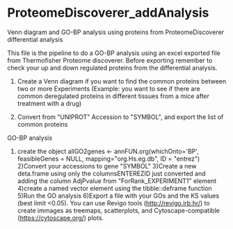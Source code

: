# ProteomeDiscoverer_addAnalysis
Venn diagram and GO-BP analysis using proteins from ProteomeDiscoverer differential analysis

This file is the pipeline to do a GO-BP analysis using an excel exported file from Thermofisher Proteome discoverer.
Before exporting remember to check your up and down regulated proteins from the differential analysis.


1) Create a Venn diagram if you want to find the common proteins between two or more Experiments (Example: you want to 
see if there are common deregulated proteins in different tissues from a mice after treatment with a drug)

2) Convert from "UNIPROT" Accession to "SYMBOL", and export the list of common proteins

GO-BP analysis
1) create the object allGO2genes <- annFUN.org(whichOnto='BP', feasibleGenes = NULL,
                         mapping="org.Hs.eg.db", ID = "entrez")
2)Convert your accessions to gene "SYMBOL"
3)Create a new deta.frame using only the columnsENTEREZID just converted and adding the column AdjPvalue from "ForRank_EXPERIMENT1" element
4)create a named vector element using the tibble::deframe function
5)Run the GO analysis
6)Export a file with your GOs and the KS values (best limit <0.05). You can use Revigo tools (http://revigo.irb.hr/) to create immages as treemaps, scatterplots, 
and Cytoscape-compatible (https://cytoscape.org/) plots.

